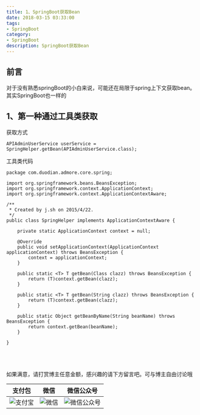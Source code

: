 ```yaml
---
title: 1、SpringBoot获取Bean
date: 2018-03-15 03:33:00
tags: 
- SpringBoot
category: 
- SpringBoot
description: SpringBoot获取Bean
---
```

<!-- image url 
https://raw.githubusercontent.com/HealerJean123/HealerJean123.github.io/master/blogImages
　　首行缩进
<font color="red">  </font>
-->

## 前言

对于没有熟悉springBoot的小白来说，可能还在局限于spring上下文获取bean。其实SpringBoot也一样的

## 1、第一种通过工具类获取


获取方式

```
APIAdminUserService userService = SpringHelper.getBean(APIAdminUserService.class);

```
工具类代码
```
package com.duodian.admore.core.spring;

import org.springframework.beans.BeansException;
import org.springframework.context.ApplicationContext;
import org.springframework.context.ApplicationContextAware;

/**
 * Created by j.sh on 2015/4/22.
 */
public class SpringHelper implements ApplicationContextAware {

    private static ApplicationContext context = null;

    @Override
    public void setApplicationContext(ApplicationContext applicationContext) throws BeansException {
        context = applicationContext;
    }

    public static <T> T getBean(Class clazz) throws BeansException {
        return (T)context.getBean(clazz);
    }

    public static <T> T getBean(String clazz) throws BeansException {
        return (T)context.getBean(clazz);
    }

    public static Object getBeanByName(String beanName) throws BeansException {
        return context.getBean(beanName);
    }

}

```



<br/><br/><br/>
如果满意，请打赏博主任意金额，感兴趣的请下方留言吧。可与博主自由讨论哦

|支付包 | 微信|微信公众号|
|:-------:|:-------:|:------:|
|![支付宝](https://raw.githubusercontent.com/HealerJean123/HealerJean123.github.io/master/assets/img/tctip/alpay.jpg) | ![微信](https://raw.githubusercontent.com/HealerJean123/HealerJean123.github.io/master/assets/img/tctip/weixin.jpg)|![微信公众号](https://raw.githubusercontent.com/HealerJean123/HealerJean123.github.io/master/assets/img/my/qrcode_for_gh_a23c07a2da9e_258.jpg)|




<!-- Gitalk 评论 start  -->

<link rel="stylesheet" href="https://unpkg.com/gitalk/dist/gitalk.css">
<script src="https://unpkg.com/gitalk@latest/dist/gitalk.min.js"></script> 
<div id="gitalk-container"></div>    
 <script type="text/javascript">
    var gitalk = new Gitalk({
		clientID: `1d164cd85549874d0e3a`,
		clientSecret: `527c3d223d1e6608953e835b547061037d140355`,
		repo: `HealerJean123.github.io`,
		owner: 'HealerJean123',
		admin: ['HealerJean123'],
		id: 'iabPIXdOOF5DUlAG',
    });
    gitalk.render('gitalk-container');
</script> 

<!-- Gitalk end -->

